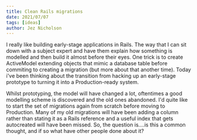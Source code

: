 ```yaml
---
title: Clean Rails migrations
date: 2021/07/07
tags: [ideas]
author: Jez Nicholson
---
```

I really like building early-stage applications in Rails. The way that I can sit down with a subject expert and have them explain how something is modelled and then build it almost before their eyes. One trick is to create ActiveModel extending objects that mimic a database table before commiting to creating a migration (but more about that another time). Today i've been thinking about the transition from hacking up an early-stage prototype to turning it into a Production-ready system.

Whilst prototyping, the model will have changed a lot, oftentimes a good modelling scheme is discovered and the old ones abandoned. I'd quite like to start the set of migrations again from scratch before moving to Production. Many of my old migrations will have been adding a column rather than stating it as a Rails reference and a useful index that gets autocreated will have been missed. So, the question is....is this a common thought, and if so what have other people done about it?